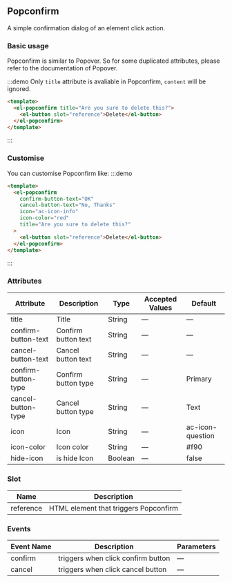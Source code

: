 ## Popconfirm

A simple confirmation dialog of an element click action.

### Basic usage

Popconfirm is similar to Popover. So for some duplicated attributes, please refer to the documentation of Popover.

:::demo Only `title` attribute is avaliable in Popconfirm, `content` will be ignored.

```html
<template>
  <el-popconfirm title="Are you sure to delete this?">
    <el-button slot="reference">Delete</el-button>
  </el-popconfirm>
</template>
```

:::

### Customise

You can customise Popconfirm like:
:::demo

```html
<template>
  <el-popconfirm
    confirm-button-text="OK"
    cancel-button-text="No, Thanks"
    icon="ac-icon-info"
    icon-color="red"
    title="Are you sure to delete this?"
  >
    <el-button slot="reference">Delete</el-button>
  </el-popconfirm>
</template>
```

:::

### Attributes

| Attribute           | Description         | Type    | Accepted Values | Default          |
| ------------------- | ------------------- | ------- | --------------- | ---------------- |
| title               | Title               | String  | —               | —                |
| confirm-button-text | Confirm button text | String  | —               | —                |
| cancel-button-text  | Cancel button text  | String  | —               | —                |
| confirm-button-type | Confirm button type | String  | —               | Primary          |
| cancel-button-type  | Cancel button type  | String  | —               | Text             |
| icon                | Icon                | String  | —               | ac-icon-question |
| icon-color          | Icon color          | String  | —               | #f90             |
| hide-icon           | is hide Icon        | Boolean | —               | false            |

### Slot

| Name      | Description                           |
| --------- | ------------------------------------- |
| reference | HTML element that triggers Popconfirm |

### Events

| Event Name | Description                        | Parameters |
| ---------- | ---------------------------------- | ---------- |
| confirm    | triggers when click confirm button | —          |
| cancel     | triggers when click cancel button  | —          |

